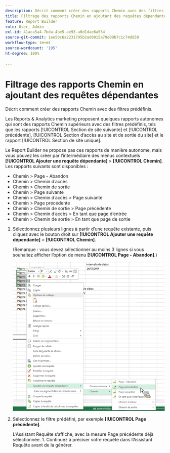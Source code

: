 ```yaml
---
description: Décrit comment créer des rapports Chemin avec des filtres prédéfinis.
title: Filtrage des rapports Chemin en ajoutant des requêtes dépendantes
feature: Report Builder
role: User, Admin
exl-id: 41aca5a4-7bda-4be5-ae93-a6d1dae6a554
source-git-commit: 1ee50c6a2231795b2ad0015a79e09b7c1c74d850
workflow-type: tm+mt
source-wordcount: '195'
ht-degree: 100%

---
```


# Filtrage des rapports Chemin en ajoutant des requêtes dépendantes

Décrit comment créer des rapports Chemin avec des filtres prédéfinis.

Les Reports &amp; Analytics marketing proposent quelques rapports autonomes qui sont des rapports Chemin supérieurs avec des filtres prédéfinis, tels que les rapports [!UICONTROL Section de site suivante] et [!UICONTROL précédente], [!UICONTROL Section d’accès au site et de sortie du site] et le rapport [!UICONTROL Section de site unique].

Le Report Builder ne propose pas ces rapports de manière autonome, mais vous pouvez les créer par l’intermédiaire des menus contextuels **[!UICONTROL Ajouter une requête dépendante]** > **[!UICONTROL Chemin]**. Les rapports suivants sont disponibles :

* Chemin > Page - Abandon
* Chemin > Chemin d’accès
* Chemin > Chemin de sortie
* Chemin > Page suivante
* Chemin > Chemin d’accès > Page suivante
* Chemin > Page précédente
* Chemin > Chemin de sortie > Page précédente
* Chemin > Chemin d’accès > En tant que page d’entrée
* Chemin > Chemin de sortie > En tant que page de sortie

1. Sélectionnez plusieurs lignes à partir d’une requête existante, puis cliquez avec le bouton droit sur **[!UICONTROL Ajouter une requête dépendante]** > **[!UICONTROL Chemin]**.

   (Remarque : vous devez sélectionner au moins 3 lignes si vous souhaitez afficher l’option de menu **[!UICONTROL Page - Abandon]**.)

   ![](assets/dependen_request.png)

1. Sélectionnez le filtre prédéfini, par exemple **[!UICONTROL Page précédente]**.

   L’Assistant Requête s’affiche, avec la mesure Page précédente déjà sélectionnée. 1. Continuez à préciser votre requête dans l’Assistant Requête avant de la générer.
